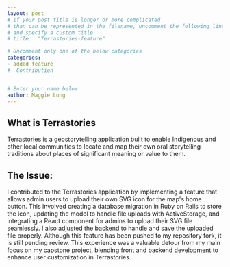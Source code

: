 ```yaml
---
layout: post
# If your post title is longer or more complicated
# than can be represented in the filename, uncomment the following line
# and specify a custom title
# title:  "Terrastories-feature"

# Uncomment only one of the below categories
categories: 
- added feature
#- Contribution


# Enter your name below
author: Maggie Long
---
```


## What is Terrastories
Terrastories is a geostorytelling application built to enable Indigenous and other local communities to locate and map their own oral storytelling traditions about places of significant meaning or value to them.

## The Issue:
 I contributed to the Terrastories application by implementing a feature that allows admin users to upload their own SVG icon for the map's home button. This involved creating a database migration in Ruby on Rails to store the icon, updating the model to handle file uploads with ActiveStorage, and integrating a React component for admins to upload their SVG file seamlessly. I also adjusted the backend to handle and save the uploaded file properly. Although this feature has been pushed to my repository fork, it is still pending review. This experience was a valuable detour from my main focus on my capstone project, blending front and backend development to enhance user customization in Terrastories.

